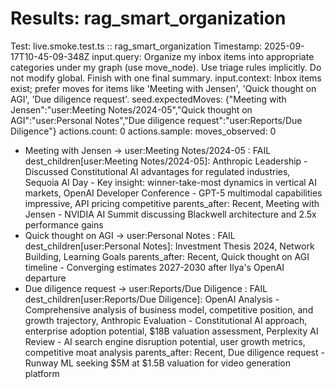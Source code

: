 # Results: rag_smart_organization
Test: live.smoke.test.ts :: rag_smart_organization
Timestamp: 2025-09-17T10-45-09-348Z
input.query: Organize my inbox items into appropriate categories under my graph (use move_node). Use triage rules implicitly. Do not modify global. Finish with one final summary.
input.context: Inbox items exist; prefer moves for items like 'Meeting with Jensen', 'Quick thought on AGI', 'Due diligence request'.
seed.expectedMoves: {"Meeting with Jensen":"user:Meeting Notes/2024-05","Quick thought on AGI":"user:Personal Notes","Due diligence request":"user:Reports/Due Diligence"}
actions.count: 0
actions.sample: 
moves_observed: 0
- Meeting with Jensen -> user:Meeting Notes/2024-05 : FAIL
  dest_children[user:Meeting Notes/2024-05]: Anthropic Leadership - Discussed Constitutional AI advantages for regulated industries, Sequoia AI Day - Key insight: winner-take-most dynamics in vertical AI markets, OpenAI Developer Conference - GPT-5 multimodal capabilities impressive, API pricing competitive
  parents_after: Recent, Meeting with Jensen - NVIDIA AI Summit discussing Blackwell architecture and 2.5x performance gains
- Quick thought on AGI -> user:Personal Notes : FAIL
  dest_children[user:Personal Notes]: Investment Thesis 2024, Network Building, Learning Goals
  parents_after: Recent, Quick thought on AGI timeline - Converging estimates 2027-2030 after Ilya's OpenAI departure
- Due diligence request -> user:Reports/Due Diligence : FAIL
  dest_children[user:Reports/Due Diligence]: OpenAI Analysis - Comprehensive analysis of business model, competitive position, and growth trajectory, Anthropic Evaluation - Constitutional AI approach, enterprise adoption potential, $18B valuation assessment, Perplexity AI Review - AI search engine disruption potential, user growth metrics, competitive moat analysis
  parents_after: Recent, Due diligence request - Runway ML seeking $5M at $1.5B valuation for video generation platform
